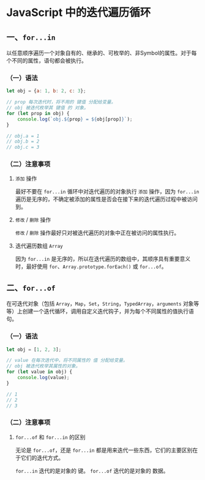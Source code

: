 # JavaScript 中的迭代遍历循环

## 一、`for...in`

以任意顺序遍历一个对象自有的、继承的、可枚举的、非Symbol的属性。对于每个不同的属性，语句都会被执行。

### （一）语法

```JavaScript
let obj = {a: 1, b: 2, c: 3};

// prop 每次迭代时，将不用的 键值 分配给变量。
// obj 被迭代枚举其 键值 的 对象。
for (let prop in obj) {
    console.log(`obj.${prop} = ${obj[prop]}`);
}

// obj.a = 1
// obj.b = 2
// obj.c = 3
```

### （二）注意事项

1. `添加` 操作

    最好不要在 `for...in` 循环中对迭代遍历的对象执行 `添加` 操作，因为 `for...in` 遍历是无序的，不确定被添加的属性是否会在接下来的迭代遍历过程中被访问到。

2. `修改` / `删除` 操作

    `修改` / `删除` 操作最好只对被迭代遍历的对象中正在被访问的属性执行。

3. 迭代遍历数组 `Array`

    因为 `for...in` 是无序的，所以在迭代遍历的数组中，其顺序具有重要意义时，最好使用 `for`、`Array.prototype.forEach()` 或 `for...of`。

## 二、`for...of`

在可迭代对象（包括 `Array`，`Map`，`Set`，`String`，`TypedArray`，`arguments` 对象等等）上创建一个迭代循环，调用自定义迭代钩子，并为每个不同属性的值执行语句。

### （一）语法

```JavaScript
let obj = [1, 2, 3];

// value 在每次迭代中，将不同属性的 值 分配给变量。
// obj 被迭代枚举其属性的对象。
for (let value in obj) {
    console.log(value);
}

// 1
// 2
// 3
```

### （二）注意事项

1. `for...of` 和 `for...in` 的区别

    无论是 `for...of`，还是 `for...in` 都是用来迭代一些东西，它们的主要区别在于它们的迭代方式。

    `for...in` 迭代的是对象的 键。
    `for...of` 迭代的是对象的 数据。
